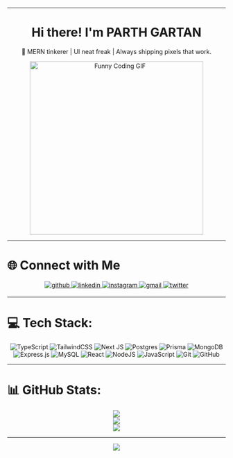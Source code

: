 <!-- Funny coding GIF at the top -->


---

<div align="center">

# Hi there! I'm PARTH GARTAN  

🔧 MERN tinkerer | UI neat freak | Always shipping pixels that work.  
<div align="center">
  <img src="https://media.giphy.com/media/v1.Y2lkPTc5MGI3NjExc2EwenhxaWdwZGxzdWxmN3FyaWt0bG9zYjZxeGJtcHhrenEzeG0xcSZlcD12MV9naWZzX3NlYXJjaCZjdD1n/mTPjPA6SSXgTsnZ1Dh/giphy.gif" width="400" alt="Funny Coding GIF">
</div>


</div>

---

# 🌐 Connect with Me
<div align="center">
<a href="https://github.com/parth-tussle" target="_blank">
<img src=https://img.shields.io/badge/github-%2324292e.svg?&style=for-the-badge&logo=github&logoColor=white alt=github style="margin-bottom: 5px;" />
</a>
<a href="https://www.linkedin.com/in/parthgartan" target="_blank">
<img src=https://img.shields.io/badge/linkedin-%231E77B5.svg?&style=for-the-badge&logo=linkedin&logoColor=white alt=linkedin style="margin-bottom: 5px;" />
</a>
<a href="https://www.instagram.com/parth.x.26" target="_blank">
<img src=https://img.shields.io/badge/instagram-%23000000.svg?&style=for-the-badge&logo=instagram&logoColor=white alt=instagram style="margin-bottom: 5px;" />
</a>  
<a href="mailto:parthgartan26feb@gmail.com" target="_blank">
<img src= https://img.shields.io/badge/Gmail-D14836?style=for-the-badge&logo=gmail&logoColor=white alt=gmail style="margin-bottom: 5px;" />
</a>  
<a href="https://twitter.com/parthgartan" target="_blank">
<img src="https://img.shields.io/badge/twitter-%231DA1F2.svg?&style=for-the-badge&logo=twitter&logoColor=white" alt="twitter" style="margin-bottom: 5px;" />
</a>
</div>  

---

# 💻 Tech Stack:
<div align="center">

![TypeScript](https://img.shields.io/badge/typescript-%23007ACC.svg?style=for-the-badge&logo=typescript&logoColor=white) 
![TailwindCSS](https://img.shields.io/badge/tailwindcss-%2338B2AC.svg?style=for-the-badge&logo=tailwind-css&logoColor=white) 
![Next JS](https://img.shields.io/badge/next.js-%23000000.svg?style=for-the-badge&logo=next.js&logoColor=white) 
![Postgres](https://img.shields.io/badge/postgres-%23316192.svg?style=for-the-badge&logo=postgresql&logoColor=white) 
![Prisma](https://img.shields.io/badge/prisma-%232D3748.svg?style=for-the-badge&logo=prisma&logoColor=white) 
![MongoDB](https://img.shields.io/badge/mongodb-%2347A248.svg?style=for-the-badge&logo=mongodb&logoColor=white) 
![Express.js](https://img.shields.io/badge/express.js-%23404d59.svg?style=for-the-badge&logo=express&logoColor=white) 
![MySQL](https://img.shields.io/badge/mysql-4479A1.svg?style=for-the-badge&logo=mysql&logoColor=white) 
![React](https://img.shields.io/badge/react-%2320232a.svg?style=for-the-badge&logo=react&logoColor=%2361DAFB) 
![NodeJS](https://img.shields.io/badge/node.js-6DA55F?style=for-the-badge&logo=node.js&logoColor=white) 
![JavaScript](https://img.shields.io/badge/javascript-%23323330.svg?style=for-the-badge&logo=javascript&logoColor=%23F7DF1E) 
![Git](https://img.shields.io/badge/git-%23F05033.svg?style=for-the-badge&logo=git&logoColor=white) 
![GitHub](https://img.shields.io/badge/github-%23121011.svg?style=for-the-badge&logo=github&logoColor=white)

</div>

---


# 📊 GitHub Stats:
<div align="center">

![](https://github-readme-stats.vercel.app/api?username=parth-tussle&theme=neon&hide_border=false&include_all_commits=true&count_private=false)  
![](https://nirzak-streak-stats.vercel.app/?user=parth-tussle&theme=neon&hide_border=false)  
![](https://github-readme-stats.vercel.app/api/top-langs/?username=parth-tussle&theme=neon&hide_border=false&include_all_commits=true&count_private=false&layout=compact)

</div>

---

<div align="center">

[![](https://visitcount.itsvg.in/api?id=parth-tussle&icon=0&color=0)](https://visitcount.itsvg.in)

</div>
